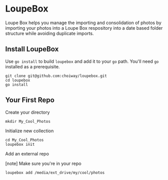# LoupeBox

Loupe Box helps you manage the importing and consolidation of photos by importing your photos into a Loupe Box respository into a date based folder structure while avoiding duplicate imports.

## Install LoupeBox

Use `go install` to build `loupebox` and add it to your `go` path. You'll need `go` installed as a prerequisite. 

```
git clone git@github.com:choiway/loupebox.git
cd loupebox
go install
```


## Your First Repo

Create your directory

```
mkdir My_Cool_Photos
```

Initialize new collection

```
cd My_Cool_Photos
loupebox init
```

Add an external repo

[note] Make sure you're in your repo

```
loupebox add /media/ext_drive/my/cool/photos
```

